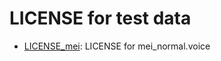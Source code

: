 # LICENSE for test data

- [LICENSE_mei](LICENSE_mei_normal.htsvoice): LICENSE for mei_normal.voice
